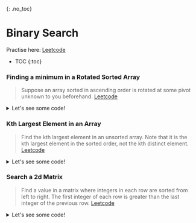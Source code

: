 {: .no_toc}
# Binary Search
Practise here: [Leetcode](https://leetcode.com/list?selectedList=90xf0762)

- TOC
{:toc}

### Finding a minimum in a Rotated Sorted Array

> Suppose an array sorted in ascending order is rotated at some pivot unknown to you beforehand.
> [Leetcode](https://leetcode.com/problems/find-minimum-in-rotated-sorted-array/)

<details><summary markdown="span">Let's see some code!</summary>

```python
class Solution:
    def find_rotate_index(self, nums, left, right):
        if nums[left] <= nums[right]:  # Edge case, already sorted.
            return 0

        while left <= right:
            mid = (left + right) // 2

            if nums[mid+1] < nums[mid]:
                return mid + 1
            else:
                if nums[left] > nums[mid]:  # Left side is unsorted. This condition cannot be reversed (i.e. zone into where the problem is, not opposite )
                    right = mid - 1
                else:
                    left = mid + 1

    def findMin(self, nums: typing.List[int]) -> int:
        pivot = self.find_rotate_index(nums, 0, len(nums)-1)
        return nums[pivot]
```

</details>

### Kth Largest Element in an Array

> Find the kth largest element in an unsorted array. Note that it is the kth largest element in
the sorted order, not the kth distinct element.
> [Leetcode](https://leetcode.com/problems/kth-largest-element-in-an-array/)
<details><summary markdown="span">Let's see some code!</summary>

```python
class Solution:
    def findKthLargest(self, nums: List[int], k: int) -> int:
        def findnsmallset(arr, n):
            if len(arr)==1:
                return arr[0]
            if len(arr)==0:
                return -1
            P = arr[int(len(arr)/2)]
            smaller = [x for x in arr if x < P]
            bigger = [x for x in arr if x > P]
            equal = [x for x in arr if x == P]
            if n < len(smaller):
                return findnsmallset(smaller,n)
            elif len(smaller) <= n < len(smaller)+len(equal):
                return P
            else:
                return findnsmallset(bigger,n-len(smaller)-len(equal))

        def median(arr):
            m = len(arr)//2
            if len(arr)%2==1: #even
                return findnsmallset(arr,m)
            else:
                return int((findnsmallset(arr,m) + findnsmallset(arr,m-1))/2)
        return findnsmallset(nums,len(nums)-k)
```

</details>

### Search a 2d Matrix

> Find a value in a matrix where integers in each row are sorted from left to right.
The first integer of each row is greater than the last integer of the previous row.
> [Leetcode](https://leetcode.com/problems/search-a-2d-matrix/)
<details><summary markdown="span">Let's see some code!</summary>

```python
class Solution:
    def searchMatrix(self, matrix: List[List[int]], target: int) -> bool:

        def bsearch(arr, left=0, right=None):
            if right is None:
                right = len(arr) - 1

            while left <= right:
                mid = (left + right) // 2
                if arr[mid] == target:
                    return True
                elif arr[mid] < target:
                    left = mid + 1
                else:
                    right = mid - 1

            return False

        if len(matrix) == 0:
            return False

        left = 0
        right = len(matrix) - 1

        while left <= right:
            mid = (left + right) // 2
            if target < matrix[mid][0]:
                right = mid - 1
            elif target > matrix[mid][-1]:
                left = mid + 1
            else:
                return bsearch(matrix[mid])
        return False
```

</details>
